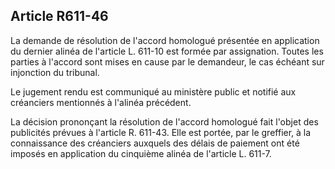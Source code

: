 Article R611-46
----
La demande de résolution de l'accord homologué présentée en application du
dernier alinéa de l'article L. 611-10 est formée par assignation. Toutes les
parties à l'accord sont mises en cause par le demandeur, le cas échéant sur
injonction du tribunal.

Le jugement rendu est communiqué au ministère public et notifié aux créanciers
mentionnés à l'alinéa précédent.

La décision prononçant la résolution de l'accord homologué fait l'objet des
publicités prévues à l'article R. 611-43. Elle est portée, par le greffier, à la
connaissance des créanciers auxquels des délais de paiement ont été imposés en
application du cinquième alinéa de l'article L. 611-7.
